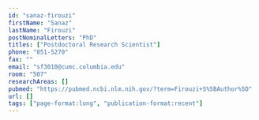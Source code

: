 ```yaml
---
id: "sanaz-firouzi"
firstName: "Sanaz"
lastName: "Firouzi"
postNominalLetters: "PhD"
titles: ["Postdoctoral Research Scientist"]
phone: "851-5270"
fax: ""
email: "sf3010@cumc.columbia.edu"
room: "507"
researchAreas: []
pubmed: "https://pubmed.ncbi.nlm.nih.gov/?term=Firouzi+S%5BAuthor%5D"
url: []
tags: ["page-format:long", "publication-format:recent"]
---
```

